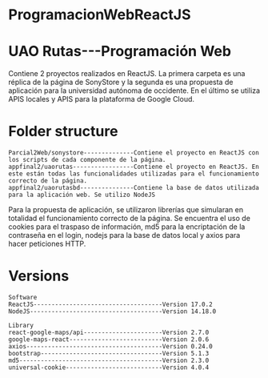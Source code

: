 # ProgramacionWebReactJS

# UAO Rutas---Programación Web
Contiene 2 proyectos realizados en ReactJS. La primera carpeta es una réplica de la página de SonyStore y la segunda es una propuesta de aplicación para la universidad autónoma de occidente. En el último se utiliza APIS locales y APIS para la plataforma de Google Cloud. 

# Folder structure
``` 
Parcial2Web/sonystore--------------Contiene el proyecto en ReactJS con los scripts de cada componente de la página.
appfinal2/uaorutas-----------------Contiene el proyecto en ReactJS. En este están todas las funcionalidades utilizadas para el funcionamiento correcto de la página.
appfinal2/uaorutasbd---------------Contiene la base de datos utilizada para la aplicación web. Se utilizo NodeJS
```
Para la propuesta de aplicación, se utilizaron librerías que simularan en totalidad el funcionamiento correcto de la página. Se encuentra el uso de cookies para el traspaso de información, md5 para la encriptación de la contraseña en el login, nodejs para la base de datos local y axios para hacer peticiones HTTP.

# Versions
``` 
Software
ReactJS------------------------------------Version 17.0.2
NodeJS-------------------------------------Version 14.18.0

Library
react-google-maps/api----------------------Version 2.7.0
google-maps-react--------------------------Version 2.0.6
axios--------------------------------------Version 0.24.0
bootstrap----------------------------------Version 5.1.3
md5----------------------------------------Version 2.3.0
universal-cookie---------------------------Version 4.0.4
``` 
